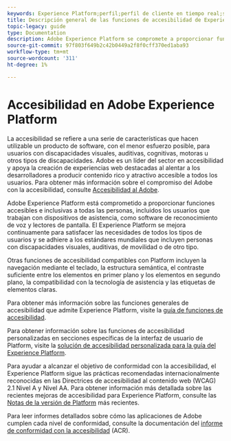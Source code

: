 ```yaml
---
keywords: Experience Platform;perfil;perfil de cliente en tiempo real;solución de problemas;API;perfil unificado;perfil unificado;unificado;perfil;rtcp;gráficos XDM
title: Descripción general de las funciones de accesibilidad de Experience Platform
topic-legacy: guide
type: Documentation
description: Adobe Experience Platform se compromete a proporcionar funciones accesibles e inclusivas a todas las personas.
source-git-commit: 97f803f649b2c42b0449a2f8f0cff370ed1aba93
workflow-type: tm+mt
source-wordcount: '311'
ht-degree: 1%

---
```



# Accesibilidad en Adobe Experience Platform

La accesibilidad se refiere a una serie de características que hacen utilizable un producto de software, con el menor esfuerzo posible, para usuarios con discapacidades visuales, auditivas, cognitivas, motoras u otros tipos de discapacidades. Adobe es un líder del sector en accesibilidad y apoya la creación de experiencias web destacadas al alentar a los desarrolladores a producir contenido rico y atractivo accesible a todos los usuarios. Para obtener más información sobre el compromiso del Adobe con la accesibilidad, consulte [Accesibilidad al Adobe](https://www.adobe.com/accessibility.html).

Adobe Experience Platform está comprometido a proporcionar funciones accesibles e inclusivas a todas las personas, incluidos los usuarios que trabajan con dispositivos de asistencia, como software de reconocimiento de voz y lectores de pantalla. El Experience Platform se mejora continuamente para satisfacer las necesidades de todos los tipos de usuarios y se adhiere a los estándares mundiales que incluyen personas con discapacidades visuales, auditivas, de movilidad o de otro tipo.

Otras funciones de accesibilidad compatibles con Platform incluyen la navegación mediante el teclado, la estructura semántica, el contraste suficiente entre los elementos en primer plano y los elementos en segundo plano, la compatibilidad con la tecnología de asistencia y las etiquetas de elementos claras.

Para obtener más información sobre las funciones generales de accesibilidad que admite Experience Platform, visite la [guía de funciones de accesibilidad](features.md).

Para obtener información sobre las funciones de accesibilidad personalizadas en secciones específicas de la interfaz de usuario de Platform, visite la [solución de accesibilidad personalizada para la guía del Experience Platform](custom.md).

Para ayudar a alcanzar el objetivo de conformidad con la accesibilidad, el Experience Platform sigue las prácticas recomendadas internacionalmente reconocidas en las Directrices de accesibilidad al contenido web (WCAG) 2.1 Nivel A y Nivel AA. Para obtener información más detallada sobre las recientes mejoras de accesibilidad para Experience Platform, consulte las [Notas de la versión de Platform](../release-notes/latest/latest.md) más recientes.

Para leer informes detallados sobre cómo las aplicaciones de Adobe cumplen cada nivel de conformidad, consulte la documentación del [informe de conformidad con la accesibilidad](https://www.adobe.com/accessibility/compliance.html) (ACR).